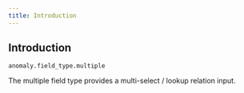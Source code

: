```yaml
---
title: Introduction
---
```


## Introduction

`anomaly.field_type.multiple`

The multiple field type provides a multi-select / lookup relation input.
